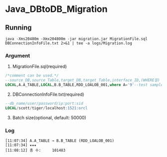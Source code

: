 # Java_DBtoDB_Migration

## Running
```shell
java -Xms20480m -Xmx204800m -jar migration.jar MigrationFile.sql DBConnectionInfoFile.txt 2>&1 | tee -a logs/Migration.log
```

### Argument
1. MigrationFile.sql(required)
```sql
/*comment can be used.*/
--source_DB,source_Table,target_DB,target_Table,interface_ID,(WHERE절)
LOCAL,A.A_TABLE,LOCAL,B.B_TABLE,RDD_LOALOB_001,where A='9'--test sample
```

2. DBConnectionInfoFile.txt(required)
```sql
--db_name/user/password/ip:port:sid
LOCAL/scott/tiger/localhost:1521:orcl
```

3. Batch size(optional, default: 50000)

### Log
```
[11:07:34] A.A_TABLE → B.B_TABLE (RDD_LOALOB_001)
[11:07:34] ★★★
[11:08:12] 총 수:     101483
```
